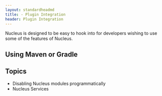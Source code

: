 ```yaml
---
layout: standardheadmd
title: - Plugin Integration
header: Plugin Integration
---
```


Nucleus is designed to be easy to hook into for developers wishing to use some of the features of Nucleus.

## Using Maven or Gradle

## Topics

* Disabling Nucleus modules programmatically
* Nucleus Services